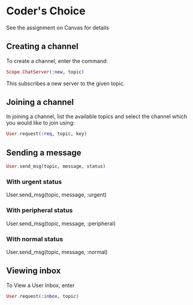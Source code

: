 # Coder's Choice

See the assignment on Canvas for details

## Creating a channel
To create a channel, enter the command:
```Elixir
Scope.ChatServer(:new, topic)
```
This subscribes a new server to the given topic.
## Joining a channel
In joining a channel, list the available topics and
select the channel which you would like to join using:
```Elixir
User.request(:req, topic, key)
```
## Sending a message
```Elixir
User.send_msg(topic, message, status)
```
### With urgent status
User.send_msg(topic, message, :urgent)
### With peripheral status
User.send_msg(topic, message, :peripheral)
### With normal status
User.send_msg(topic, message, :normal)

## Viewing inbox
To View a User Inbox, enter 
```Elixir
User.request(:inbox, topic)
```